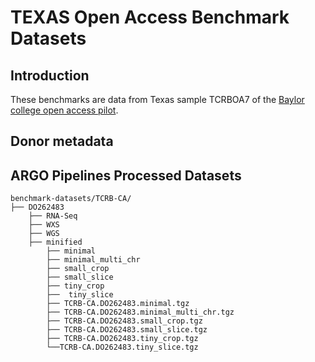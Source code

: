 # TEXAS Open Access Benchmark Datasets

## Introduction
These benchmarks are data from Texas sample TCRBOA7 of the [Baylor college
open access pilot](https://www.nature.com/articles/sdata201610). 

## Donor metadata 


## ARGO Pipelines Processed Datasets
```
benchmark-datasets/TCRB-CA/
├── DO262483
    ├── RNA-Seq
    ├── WXS    
    ├── WGS
    ├── minified
        ├── minimal
        ├── minimal_multi_chr
        ├── small_crop
        ├── small_slice
        ├── tiny_crop
        ├──  tiny_slice
        ├── TCRB-CA.DO262483.minimal.tgz
        ├── TCRB-CA.DO262483.minimal_multi_chr.tgz
        ├── TCRB-CA.DO262483.small_crop.tgz
        ├── TCRB-CA.DO262483.small_slice.tgz
        ├── TCRB-CA.DO262483.tiny_crop.tgz
        └──TCRB-CA.DO262483.tiny_slice.tgz
```